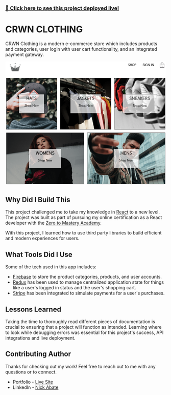 ### [🔗 Click here to see this project deployed live!](https://nick-abate-ecommerce-app.netlify.app/)

# CRWN CLOTHING

CRWN Clothing is a modern e-commerce store which includes products and categories, user login with user cart functionality, and an integrated payment gateway. 

![Demo screenshot](./crwn-clothing.png)

## Why Did I Build This

This project challenged me to take my knowledge in [React](https://reactjs.org/) to a new level. The project was built as part of pursuing my online certification as a React developer with the [Zero to Mastery Academy](https://zerotomastery.io/).

With this project, I learned how to use third party libraries to build efficient and modern experiences for users.

## What Tools Did I Use

Some of the tech used in this app includes:

- [Firebase](https://firebase.google.com/) to store the product categories, products, and user accounts. 
- [Redux](https://redux.js.org/) has been used to manage centralized application state for things like a user's logged in status and the user's shopping cart. 
- [Stripe](https://docs.stripe.com/) has been integrated to simulate payments for a user's purchases.

## Lessons Learned 

Taking the time to thoroughly read different pieces of documentation is crucial to ensuring that a project will function as intended. Learning where to look while debugging errors was essential for this project's success, API integrations and live deployment.

## Contributing Author

Thanks for checking out my work! Feel free to reach out to me with any questions or to connect.

- Portfolio - [Live Site](https://nickabate.dev/)
- LinkedIn - [Nick Abate](https://www.linkedin.com/in/nick-abate/)
